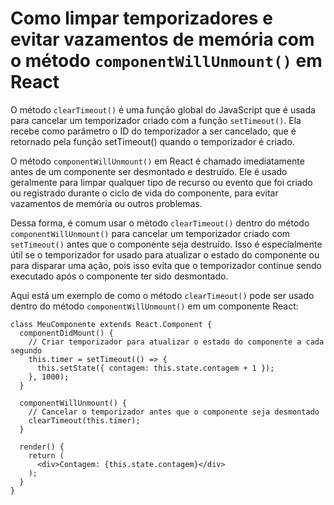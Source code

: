# Como limpar temporizadores e evitar vazamentos de memória com o método `componentWillUnmount()` em React

O método `clearTimeout()` é uma função global do JavaScript que é usada para cancelar um temporizador criado com a função `setTimeout()`. Ela recebe como parâmetro o ID do temporizador a ser cancelado, que é retornado pela função setTimeout() quando o temporizador é criado.

O método `componentWillUnmount()` em React é chamado imediatamente antes de um componente ser desmontado e destruído. Ele é usado geralmente para limpar qualquer tipo de recurso ou evento que foi criado ou registrado durante o ciclo de vida do componente, para evitar vazamentos de memória ou outros problemas.

Dessa forma, é comum usar o método `clearTimeout()` dentro do método `componentWillUnmount()` para cancelar um temporizador criado com `setTimeout()` antes que o componente seja destruído. Isso é especialmente útil se o temporizador for usado para atualizar o estado do componente ou para disparar uma ação, pois isso evita que o temporizador continue sendo executado após o componente ter sido desmontado.

Aqui está um exemplo de como o método `clearTimeout()` pode ser usado dentro do método `componentWillUnmount()` em um componente React:

```
class MeuComponente extends React.Component {
  componentDidMount() {
    // Criar temporizador para atualizar o estado do componente a cada segundo
    this.timer = setTimeout(() => {
      this.setState({ contagem: this.state.contagem + 1 });
    }, 1000);
  }

  componentWillUnmount() {
    // Cancelar o temporizador antes que o componente seja desmontado
    clearTimeout(this.timer);
  }

  render() {
    return (
      <div>Contagem: {this.state.contagem}</div>
    );
  }
}
```
